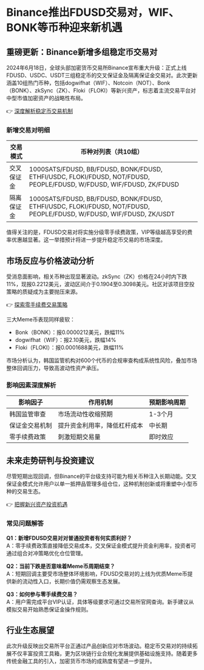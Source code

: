 # Binance推出FDUSD交易对，WIF、BONK等币种迎来新机遇

## 重磅更新：Binance新增多组稳定币交易对

2024年6月18日，全球头部加密货币交易所Binance宣布重大升级：正式上线FDUSD、USDC、USDT三组稳定币的交叉保证金及隔离保证金交易对。此次更新涵盖10组热门币种，包括dogwifhat（WIF）、Notcoin（NOT）、Bonk（BONK）、zkSync（ZK）、Floki（FLOKI）等新兴资产，标志着主流交易平台对中型市值加密资产的战略性布局。

👉 [深度解析稳定币交易机制](https://bit.ly/okx_welcome)

### 新增交易对明细

| 交易模式       | 币种对列表（共10组）                                      |
|----------------|----------------------------------------------------------|
| 交叉保证金     | 1000SATS/FDUSD, BB/FDUSD, BONK/FDUSD, ETHFI/USDC, FLOKI/FDUSD, NOT/FDUSD, PEOPLE/FDUSD, W/FDUSD, WIF/FDUSD, ZK/FDUSD |
| 隔离保证金     | 1000SATS/FDUSD, BB/FDUSD, BONK/FDUSD, ETHFI/USDC, FLOKI/FDUSD, NOT/FDUSD, PEOPLE/FDUSD, W/FDUSD, WIF/FDUSD, ZK/USDT |

值得关注的是，FDUSD交易对将实施分级零手续费政策，VIP等级越高享受的费率优惠越显著。这一举措预计将进一步提升稳定币交易的市场深度。

## 市场反应与价格波动分析

受消息面影响，相关币种出现显著波动。zkSync（ZK）价格在24小时内下跌11%，现报0.2212美元，波动区间介于0.1904至0.3098美元。社区对该项目空投策略的质疑成为主要抛压来源。

👉 [探索零手续费交易策略](https://bit.ly/okx_welcome)

三大Meme币表现同样疲软：
- Bonk（BONK）：报0.0000212美元，跌幅11%
- dogwifhat（WIF）：报2.10美元，跌幅14%
- Floki（FLOKI）：报0.0001688美元，跌幅11%

市场分析认为，韩国监管机构对600个代币的合规审查构成系统性风险，叠加市场整体回调压力，导致高波动性资产承压。

### 影响因素深度解析

| 影响因子       | 作用机制                     | 预期影响周期     |
|----------------|------------------------------|------------------|
| 韩国监管审查   | 市场流动性收缩预期           | 1-3个月          |
| 保证金交易机制 | 提升资金利用率，降低杠杆成本 | 中长期           |
| 零手续费政策   | 刺激短期交易量               | 即时效应         |

## 未来走势研判与投资建议

尽管短期出现回调，但Binance的平台级支持可能为相关币种注入长期动能。交叉保证金模式允许用户以单一抵押品管理多组仓位，这种机制创新或将重塑中小型币种的交易生态。

👉 [把握新兴资产投资机遇](https://bit.ly/okx_welcome)

### 常见问题解答

**Q1：新增FDUSD交易对对普通投资者有何实质利好？**  
A：零手续费政策直接降低交易成本，交叉保证金模式提升资金利用率，投资者可通过组合对冲策略优化仓位管理。

**Q2：当前下跌是否意味着Meme币周期结束？**  
A：短期回调主要受市场整体环境影响，FDUSD交易对的上线为优质Meme币提供新的流动性入口，长期价值仍需观察生态发展。

**Q3：如何参与零手续费交易？**  
A：用户需完成平台VIP认证，具体等级要求可通过交易所官网查询。新手建议从模拟交易开始熟悉保证金操作规则。

## 行业生态展望

此次升级反映出交易所平台正通过产品创新应对市场波动。稳定币交易对的持续拓展不仅丰富投资工具箱，更为区块链行业合规化发展提供基础设施支持。随着更多传统金融工具的引入，加密货币市场的成熟度有望进一步提升。